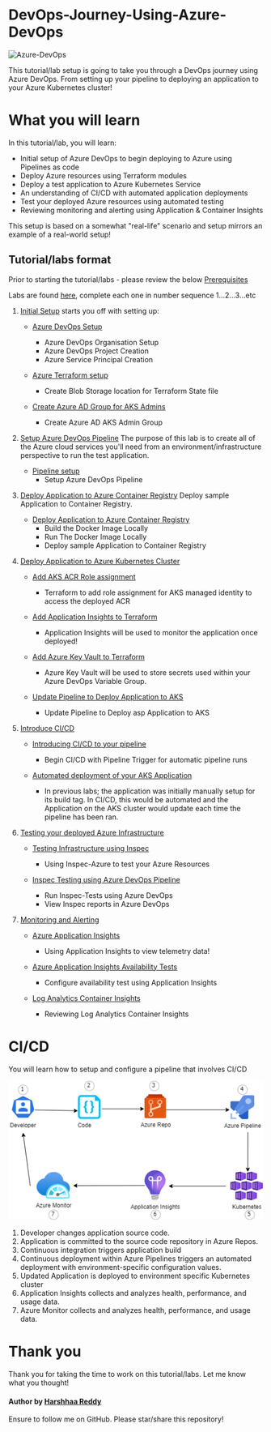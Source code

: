 # DevOps-Journey-Using-Azure-DevOps

![Azure-DevOps](https://imgur.com/J2F5qPP.png)

This tutorial/lab setup is going to take you through a DevOps journey using Azure DevOps. From setting up your pipeline to deploying an application to your Azure Kubernetes cluster! 

# What you will learn

In this tutorial/lab, you will learn:

- Initial setup of Azure DevOps to begin deploying to Azure using Pipelines as code
- Deploy Azure resources using Terraform modules
- Deploy a test application to Azure Kubernetes Service 
- An understanding of CI/CD with automated application deployments
- Test your deployed Azure resources using automated testing
- Reviewing monitoring and alerting using Application & Container Insights

This setup is based on a somewhat "real-life" scenario and setup mirrors an example of a real-world setup!

## Tutorial/labs format

Prior to starting the tutorial/labs - please review the below [Prerequisites](prerequisites.md)

Labs are found [here](labs/), complete each one in number sequence 1...2...3...etc

1. [Initial Setup](labs/1-Initial-Setup) starts you off with setting up:
   - [Azure DevOps Setup](labs/1-Initial-Setup/1-Azure-DevOps-Setup.md)
     - Azure DevOps Organisation Setup
     - Azure DevOps Project Creation
     - Azure Service Principal Creation

   - [Azure Terraform setup](labs/1-Initial-Setup/2-Azure-Terraform-Remote-Storage.md)
     - Create Blob Storage location for Terraform State file

   - [Create Azure AD Group for AKS Admins](labs/1-Initial-Setup/3-Create-Azure-AD-AKS-Admins.md)
     - Create Azure AD AKS Admin Group

2. [Setup Azure DevOps Pipeline](labs/2-AzureDevOps-Terraform-Pipeline) The purpose of this lab is to create all of the Azure cloud services you'll need from an environment/infrastructure perspective to run the test application.
   - [Pipeline setup](labs/2-AzureDevOps-Terraform-Pipeline/1-Setup-AzureDevOps-Pipeline.md)
     - Setup Azure DevOps Pipeline

3. [Deploy Application to Azure Container Registry](labs/3-Deploy-App-to-ACR) Deploy sample Application to Container Registry.
   - [Deploy Application to Azure Container Registry](labs/3-Deploy-App-to-ACR/1-Deploy-App-to-ACR.md)
     - Build the Docker Image Locally
     - Run The Docker Image Locally
     - Deploy sample Application to Container Registry

4. [Deploy Application to Azure Kubernetes Cluster](labs/4-Deploy-App-AKS) 
   - [Add AKS ACR Role assignment](labs/4-Deploy-App-AKS/1-Add-AKS-ACR-Role-Assignment.md)
     - Terraform to add role assignment for AKS managed identity to access the deployed ACR

   - [Add Application Insights to Terraform](labs/4-Deploy-App-AKS/2-Add-Application-Insights.md)
     - Application Insights will be used to monitor the application once deployed!

   - [Add Azure Key Vault to Terraform](labs/4-Deploy-App-AKS/3-Add-KeyVault-to-Terraform.md)
     - Azure Key Vault will be used to store secrets used within your Azure DevOps Variable Group.

   - [Update Pipeline to Deploy Application to AKS](labs/4-Deploy-App-AKS/4-Update-Pipeline-Deploy-App-AKS.md)
     - Update Pipeline to Deploy asp Application to AKS


5. [Introduce CI/CD](labs/5-CICD) 
   - [Introducing CI/CD to your pipeline](labs/5-CICD/1-Introduce-CI-CD-to-your-Pipeline.md)
     - Begin CI/CD with Pipeline Trigger for automatic pipeline runs

   - [Automated deployment of your AKS Application](labs/5-CICD/2-Automated-Deployment-AKS-Application.md)
     - In previous labs; the application was initially manually setup for its build tag. In CI/CD, this would be automated and the Application on the AKS cluster would update each time the pipeline has been ran.


6. [Testing your deployed Azure Infrastructure](labs/6-Testing-Infrastructure) 
   - [Testing Infrastructure using Inspec](labs/6-Testing-Infrastructure/1-Testing-Infrastructure-using-Inspec.md)
     - Using Inspec-Azure to test your Azure Resources

   - [Inspec Testing using Azure DevOps Pipeline](labs/6-Testing-Infrastructure/2-Run-Inspec-Tests-Using-Azure-DevOps.md)
     - Run Inspec-Tests using Azure DevOps
     - View Inspec reports in Azure DevOps


7. [Monitoring and Alerting](labs/7-Monitoring-and-Alerting) 
   - [Azure Application Insights](labs/7-Monitoring-and-Alerting/1-Application-Insights.md)
     - Using Application Insights to view telemetry data!

   - [Azure Application Insights Availability Tests](labs/7-Monitoring-and-Alerting/2-Application-Insights-Configure-Availability-Test.md)
     - Configure availability test using Application Insights

   - [Log Analytics Container Insights](labs/7-Monitoring-and-Alerting/3-Log-Analytics-Container-Insights.md)
     - Reviewing Log Analytics Container Insights


# CI/CD

You will learn how to setup and configure a pipeline that involves CI/CD

![](images/cicdimage.png)

1. Developer changes application source code.
2. Application is committed to the source code repository in Azure Repos.
3. Continuous integration triggers application build 
4. Continuous deployment within Azure Pipelines triggers an automated deployment with environment-specific configuration values.
5. Updated Application is deployed to environment specific Kubernetes cluster
6. Application Insights collects and analyzes health, performance, and usage data.
7. Azure Monitor collects and analyzes health, performance, and usage data.

# Thank you
Thank you for taking the time to work on this tutorial/labs. Let me know what you thought!


#### Author by [Harshhaa Reddy](https://github.com/NotHarshhaa)

Ensure to follow me on GitHub. Please star/share this repository!


